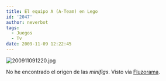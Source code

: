 ```yaml
---
title: El equipo A (A-Team) en Lego
id: '2047'
author: neverbot
tags:
  - Juegos
  - Tv
date: 2009-11-09 12:22:45
---
```


![200911091220.jpg](./200911091220.jpg)

No he encontrado el origen de las _minifigs_. Visto vía [Fluzorama](http://fluzo.tumblr.com/post/221167195/thelegoteam).